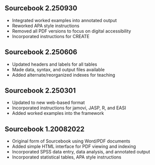 ## Sourcebook 2.250930

- Integrated worked examples into annotated output
- Reworked APA style instructions
- Removed all PDF versions to focus on digital accessibility
- Incorporated instructions for CREATE

## Sourcebook 2.250606

- Updated headers and labels for all tables
- Made data, syntax, and output files available
- Added alternate/reorganized indexes for teaching

## Sourcebook 2.250301

- Updated to new web-based format
- Incorporated instructions for jamovi, JASP, R, and EASI
- Added worked examples into the framework

## Sourcebook 1.20082022

- Original form of Sourcebook using Word/PDF documents
- Added simple HTML interface for PDF viewing and indexing
- Incorporated SPSS data entry, data analysis, and annotated output
- Incorporated statistical tables, APA style instructions
